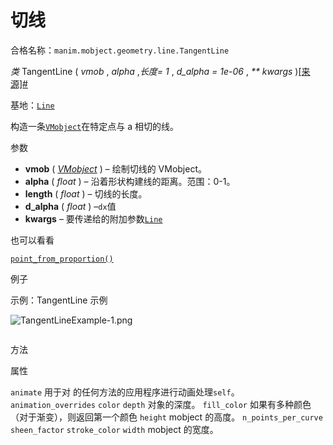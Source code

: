 # 切线

合格名称：`manim.mobject.geometry.line.TangentLine`

_类_ TangentLine ( _vmob_ , _alpha_ ,_长度= 1_ , _d_alpha = 1e-06_ , _\*\* kwargs_ )[\[来源\]](../_modules/manim/mobject/geometry/line.html#TangentLine)[#](#manim.mobject.geometry.line.TangentLine "此定义的固定链接")

基地：[`Line`](manim.mobject.geometry.line.Line.html#manim.mobject.geometry.line.Line "manim.mobject.geometry.line.Line")

构造一条[`VMobject`]()在特定点与 a 相切的线。

参数

- **vmob** ( [_VMobject_]() ) – 绘制切线的 VMobject。
- **alpha** ( _float_ ) – 沿着形状构建线的距离。范围：0-1。
- **length** ( _float_ ) – 切线的长度。
- **d_alpha** ( _float_ ) –`dx`值
- **kwargs** – 要传递给的附加参数[`Line`]()

也可以看看

[`point_from_proportion()`]()

例子

示例：TangentLine 示例

![TangentLineExample-1.png](../static/TangentLineExample-1.png)


```py

```


方法



属性


`animate`
用于对 的任何方法的应用程序进行动画处理`self`。
`animation_overrides`
`color`
`depth`
对象的深度。
`fill_color`
如果有多种颜色（对于渐变），则返回第一个颜色
`height`
mobject 的高度。
`n_points_per_curve`
`sheen_factor`
`stroke_color`
`width`
mobject 的宽度。
